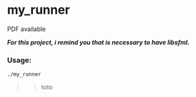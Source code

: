 # my_runner
PDF available

___For this project, i remind you that is necessary to have libsfml.___
### Usage:
    ./my_runner

>> toto
